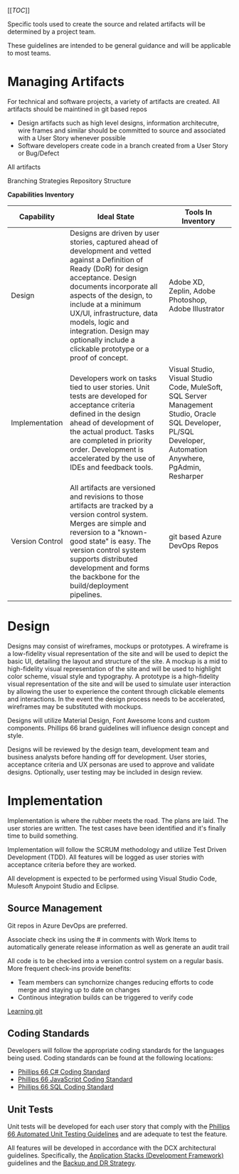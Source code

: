 [[_TOC_]]

Specific tools used to create the source and related artifacts will be determined by a project team.

These guidelines are intended to be general guidance and will be applicable to most teams.

# Managing Artifacts
For technical and software projects, a variety of artifacts are created. All artifacts should be maintined in git based repos 

- Design artifacts such as high level designs, information architecutre, wire frames and similar should be committed to source and associated with a User Story whenever possible
- Software developers create code in a branch created from a User Story or Bug/Defect

All artifacts 

Branching Strategies
Repository Structure


**Capabilities Inventory**

|Capability|Ideal State|Tools In Inventory|
|--|--|--|
|Design|Designs are driven by user stories, captured ahead of development and vetted against a Definition of Ready (DoR) for design acceptance.  Design documents incorporate all aspects of the design, to include at a minimum UX/UI, infrastructure, data models, logic and integration. Design may optionally include a clickable prototype or a proof of concept.|Adobe XD, Zeplin, Adobe Photoshop, Adobe Illustrator|
|Implementation|Developers work on tasks tied to user stories.  Unit tests are developed for acceptance criteria defined in the design ahead of development of the actual product.  Tasks are completed in priority order.  Development is accelerated by the use of IDEs and feedback tools.|Visual Studio, Visual Studio Code, MuleSoft, SQL Server Management Studio, Oracle SQL Developer, PL/SQL Developer, Automation Anywhere, PgAdmin, Resharper
|Version Control|All artifacts are versioned and revisions to those artifacts are tracked by a version control system.  Merges are simple and reversion to a "known-good state" is easy.  The version control system supports distributed development and forms the backbone for the build/deployment pipelines.|git based Azure DevOps Repos |

# Design
Designs may consist of wireframes, mockups or prototypes. A wireframe is a low-fidelity visual representation of the site and will be used to depict the basic UI, detailing the layout and structure of the site. A mockup is a mid to high-fidelity visual representation of the site and will be used to highlight color scheme, visual style and typography. A prototype is a high-fidelity visual representation of the site and will be used to simulate user interaction by allowing the user to experience the content through clickable elements and interactions. In the event the design process needs to be accelerated, wireframes may be substituted with mockups.

Designs will utilize Material Design, Font Awesome Icons and custom components. Phillips 66 brand guidelines will influence design concept and style. 

Designs will be reviewed by the design team, development team and business analysts before handing off for development. User stories, acceptance criteria and UX personas are used to approve and validate designs. Optionally, user testing may be included in design review. 

# Implementation
Implementation is where the rubber meets the road.  The plans are laid.  The user stories are written.  The test cases have been identified and it's finally time to build something.

Implementation will follow the SCRUM methodology and utilize Test Driven Development (TDD).  All features will be logged as user stories with acceptance criteria before they are worked.

All development is expected to be performed using Visual Studio Code, Mulesoft Anypoint Studio and Eclipse.

## Source Management

Git repos in Azure DevOps are preferred. 

Associate check ins using the #<work item number> in comments with Work Items to automatically generate release information as well as generate an audit trail

All code is to be checked into a version control system on a regular basis.  More frequent check-ins provide benefits:
- Team members can synchornize changes reducing efforts to code merge and staying up to date on changes
- Continous integration builds can be triggered to verify code

[Learning git](https://docs.microsoft.com/en-us/azure/devops/learn/git/what-is-git)


## Coding Standards
Developers will follow the appropriate coding standards for the languages being used.  Coding standards can be found at the following locations:

* [Phillips 66 C# Coding Standard](https://phillips66.sharepoint.com/sites/IT_AE66PMO/Digital%20Capability/Shared%20Documents/2.2%20-%20IN%20-%20Business%20Improvement/WS%20-%20DCX/Working%20Documents/10.%20Development%20Standards/Phillips%2066%20C%20Sharp%20Coding%20Standard.docx?d=wde85208bab2c413e9412f255d55f1ce6&csf=1&e=LaONdH)
* [Phillips 66 JavaScript Coding Standard](https://phillips66.sharepoint.com/sites/IT_AE66PMO/Digital%20Capability/Shared%20Documents/2.2%20-%20IN%20-%20Business%20Improvement/WS%20-%20DCX/Working%20Documents/10.%20Development%20Standards/Phillips%2066%20JavaScript%20Coding%20Standard.docx?d=w13ff595b078a47bca4db00eed07d381f&csf=1&e=SzX6fp)
* [Phillips 66 SQL Coding Standard](https://phillips66.sharepoint.com/sites/IT_AE66PMO/Digital%20Capability/Shared%20Documents/2.2%20-%20IN%20-%20Business%20Improvement/WS%20-%20DCX/Working%20Documents/10.%20Development%20Standards/Phillips%2066%20SQL%20Coding%20Standard.docx?d=wf8d0654de3f1478ea6bb410a5f3f4515&csf=1&e=tfbVRr)

## Unit Tests
Unit tests will be developed for each user story that comply with the [Phillips 66 Automated Unit Testing Guidelines](https://phillips66.sharepoint.com/sites/IT_AE66PMO/Digital%20Capability/Shared%20Documents/2.2%20-%20IN%20-%20Business%20Improvement/WS%20-%20DCX/Working%20Documents/10.%20Development%20Standards/Phillips%2066%20Automated%20Unit%20Testing%20Guidelines.docx?d=w0b8bf2bafdf942f99230863565fe36da&csf=1&e=aHc8nb) and are adequate to test the feature.

All features will be developed in accordance with the DCX architectural guidelines.  Specifically, the [Application Stacks (Development Framework)](/Project-Artifacts/Architectural-Overview/Application-Stacks-\(Development-Framework\)) guidelines and the [Backup and DR Strategy](/Project-Artifacts/Architectural-Overview/Backup-and-DR-Strategy).


